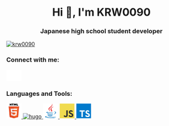 <h1 align="center">Hi 👋, I'm KRW0090</h1>
<h3 align="center">Japanese high school student developer</h3>

<p align="left"> <a href="https://twitter.com/krw0090" target="blank"><img src="https://img.shields.io/twitter/follow/krw0090?logo=twitter&style=for-the-badge" alt="krw0090" /></a> </p>

<h3 align="left">Connect with me:</h3>
<p align="left">
<a href="https://x.com/i/user/1913952376656207873
" target="blank"><img align="center" src="https://raw.githubusercontent.com/KRW0090/KRW0900/refs/heads/main/X.svg" alt="krw0090" height="30" width="40" /></a>
</p>

<h3 align="left">Languages and Tools:</h3>
<p align="left"> <a href="https://www.w3.org/html/" target="_blank" rel="noreferrer"> <img src="https://raw.githubusercontent.com/devicons/devicon/master/icons/html5/html5-original-wordmark.svg" alt="html5" width="40" height="40"/> </a> <a href="https://gohugo.io/" target="_blank" rel="noreferrer"> <img src="https://api.iconify.design/logos-hugo.svg" alt="hugo" width="40" height="40"/> </a> <a href="https://www.java.com" target="_blank" rel="noreferrer"> <img src="https://raw.githubusercontent.com/devicons/devicon/master/icons/java/java-original.svg" alt="java" width="40" height="40"/> </a> <a href="https://developer.mozilla.org/en-US/docs/Web/JavaScript" target="_blank" rel="noreferrer"> <img src="https://raw.githubusercontent.com/devicons/devicon/master/icons/javascript/javascript-original.svg" alt="javascript" width="40" height="40"/> </a> <a href="https://www.typescriptlang.org/" target="_blank" rel="noreferrer"> <img src="https://raw.githubusercontent.com/devicons/devicon/master/icons/typescript/typescript-original.svg" alt="typescript" width="40" height="40"/> </a> </p>
